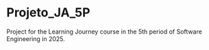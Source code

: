 # Projeto_JA_5P
Project for the Learning Journey course in the 5th period of Software Engineering in 2025.
